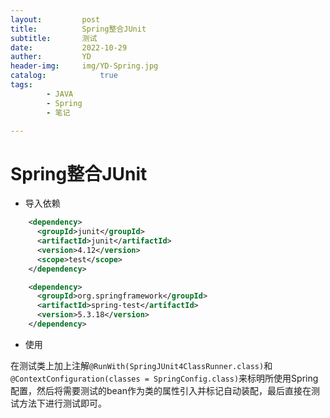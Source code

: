 ```yaml
---
layout:         post
title:          Spring整合JUnit
subtitle:       测试
date:           2022-10-29
auther:         YD
header-img:     img/YD-Spring.jpg
catalog:            true
tags:
        - JAVA
        - Spring
        - 笔记

---
```


# Spring整合JUnit

* 导入依赖

```XML
    <dependency>
      <groupId>junit</groupId>
      <artifactId>junit</artifactId>
      <version>4.12</version>
      <scope>test</scope>
    </dependency>

    <dependency>
      <groupId>org.springframework</groupId>
      <artifactId>spring-test</artifactId>
      <version>5.3.18</version>
    </dependency>
```

* 使用

在测试类上加上注解`@RunWith(SpringJUnit4ClassRunner.class)`和`@ContextConfiguration(classes = SpringConfig.class)`来标明所使用Spring配置，然后将需要测试的bean作为类的属性引入并标记自动装配，最后直接在测试方法下进行测试即可。